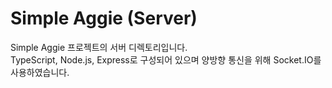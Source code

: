 # Simple Aggie (Server)

Simple Aggie 프로젝트의 서버 디렉토리입니다.  
TypeScript, Node.js, Express로 구성되어 있으며 양방향 통신을 위해 Socket.IO를 사용하였습니다.
